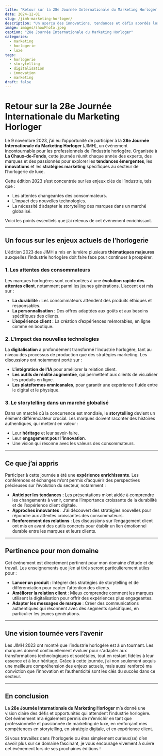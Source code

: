 ```yaml
---
title: "Retour sur la 28e Journée Internationale du Marketing Horloger : innovation, tendances et défis du secteur"
date: 2024-12-01
slug: /jimh-marketing-horloger/
description: "Un aperçu des innovations, tendances et défis abordés lors de la 28e Journée Internationale du Marketing Horloger, un événement incontournable de l'industrie."
image: images/showPhoto.jpeg
caption: "28e Journée Internationale du Marketing Horloger"
categories:
  - marketing
  - horlogerie
  - luxe
tags:
  - horlogerie
  - storytelling
  - digitalisation
  - innovation
  - marketing
draft: false
---
```


# Retour sur la 28e Journée Internationale du Marketing Horloger

Le 9 novembre 2023, j’ai eu l’opportunité de participer à la **28e Journée Internationale du Marketing Horloger** (JIMH), un événement incontournable pour les professionnels de l’industrie horlogère. Organisée à **La Chaux-de-Fonds**, cette journée réunit chaque année des experts, des marques et des passionnés pour explorer les **tendances émergentes**, les **innovations** et les **stratégies marketing** spécifiques au secteur de l’horlogerie de luxe.

Cette édition 2023 s’est concentrée sur les enjeux clés de l’industrie, tels que :
- Les attentes changeantes des consommateurs.
- L’impact des nouvelles technologies.
- La nécessité d’adapter le storytelling des marques dans un marché globalisé.

Voici les points essentiels que j’ai retenus de cet événement enrichissant.

---

## Un focus sur les enjeux actuels de l’horlogerie

L’édition 2023 des JIMH a mis en lumière plusieurs **thématiques majeures** auxquelles l’industrie horlogère doit faire face pour continuer à prospérer.

### 1. Les attentes des consommateurs
Les marques horlogères sont confrontées à une **évolution rapide des attentes client**, notamment parmi les jeunes générations. L’accent est mis sur :
- **La durabilité** : Les consommateurs attendent des produits éthiques et responsables.
- **La personnalisation** : Des offres adaptées aux goûts et aux besoins spécifiques des clients.
- **L’expérience client** : La création d’expériences mémorables, en ligne comme en boutique.

### 2. L'impact des nouvelles technologies
La **digitalisation** a profondément transformé l’industrie horlogère, tant au niveau des processus de production que des stratégies marketing. Les discussions ont notamment porté sur :
- **L’intégration de l’IA** pour améliorer la relation client.
- **Les outils de réalité augmentée**, qui permettent aux clients de visualiser les produits en ligne.
- **Les plateformes omnicanales**, pour garantir une expérience fluide entre le digital et le physique.

### 3. Le storytelling dans un marché globalisé
Dans un marché où la concurrence est mondiale, le **storytelling** devient un élément différenciateur crucial. Les marques doivent raconter des histoires authentiques, qui mettent en valeur :
- Leur **héritage** et leur savoir-faire.
- Leur **engagement pour l'innovation**.
- Une vision qui résonne avec les valeurs des consommateurs.

---

## Ce que j’ai appris

Participer à cette journée a été une **expérience enrichissante**. Les conférences et échanges m’ont permis d’acquérir des perspectives précieuses sur l’évolution du secteur, notamment :
- **Anticiper les tendances** : Les présentations m’ont aidée à comprendre les changements à venir, comme l’importance croissante de la durabilité et de l’expérience client digitale.
- **Approches innovantes** : J’ai découvert des stratégies nouvelles pour répondre aux attentes croissantes des consommateurs.
- **Renforcement des relations** : Les discussions sur l’engagement client ont mis en avant des outils concrets pour établir un lien émotionnel durable entre les marques et leurs clients.

---

## Pertinence pour mon domaine

Cet événement est directement pertinent pour mon domaine d’étude et de travail. Les enseignements que j’en ai tirés seront particulièrement utiles pour :
- **Lancer un produit** : Intégrer des stratégies de storytelling et de différenciation pour capter l’attention des clients.
- **Améliorer la relation client** : Mieux comprendre comment les marques utilisent la digitalisation pour offrir des expériences plus engageantes.
- **Adapter les messages de marque** : Créer des communications authentiques qui résonnent avec des segments spécifiques, en particulier les jeunes générations.

---

## Une vision tournée vers l’avenir

Les JIMH 2023 ont montré que l’industrie horlogère est à un tournant. Les marques doivent continuellement évoluer pour s'adapter aux transformations technologiques et sociétales, tout en restant fidèles à leur essence et à leur héritage. Grâce à cette journée, j’ai non seulement acquis une meilleure compréhension des enjeux actuels, mais aussi renforcé ma conviction que l’innovation et l’authenticité sont les clés du succès dans ce secteur.

---

## En conclusion

La **28e Journée Internationale du Marketing Horloger** m’a donné une vision claire des défis et opportunités qui attendent l’industrie horlogère. Cet événement m’a également permis de m’enrichir en tant que professionnelle et passionnée de marketing de luxe, en renforçant mes compétences en storytelling, en stratégie digitale, et en expérience client.

Si vous travaillez dans l’horlogerie ou êtes simplement curieux(se) d’en savoir plus sur ce domaine fascinant, je vous encourage vivement à suivre cet événement lors de ses prochaines éditions !

